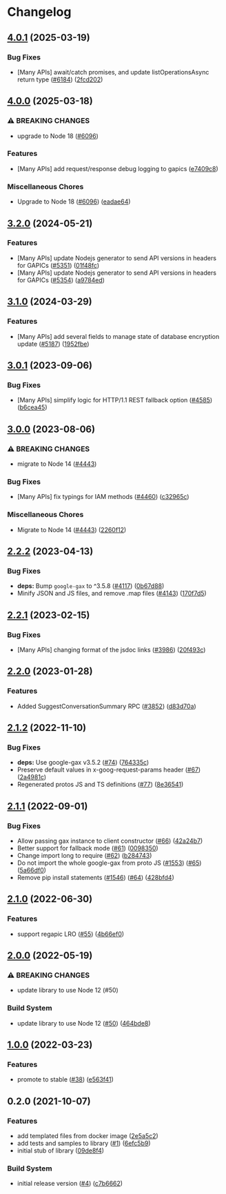 # Changelog

## [4.0.1](https://github.com/googleapis/google-cloud-node/compare/data-fusion-v4.0.0...data-fusion-v4.0.1) (2025-03-19)


### Bug Fixes

* [Many APIs] await/catch promises, and update listOperationsAsync return type ([#6184](https://github.com/googleapis/google-cloud-node/issues/6184)) ([2fcd202](https://github.com/googleapis/google-cloud-node/commit/2fcd2029c35e8fb2199d03ac6e61e2d821ddf72e))

## [4.0.0](https://github.com/googleapis/google-cloud-node/compare/data-fusion-v3.2.0...data-fusion-v4.0.0) (2025-03-18)


### ⚠ BREAKING CHANGES

* upgrade to Node 18 ([#6096](https://github.com/googleapis/google-cloud-node/issues/6096))

### Features

* [Many APIs] add request/response debug logging to gapics ([e7409c8](https://github.com/googleapis/google-cloud-node/commit/e7409c87febcf33359a2d36ae4551f502b8a2f93))


### Miscellaneous Chores

* Upgrade to Node 18 ([#6096](https://github.com/googleapis/google-cloud-node/issues/6096)) ([eadae64](https://github.com/googleapis/google-cloud-node/commit/eadae64d54e07aa2c65097ea52e65008d4e87436))

## [3.2.0](https://github.com/googleapis/google-cloud-node/compare/data-fusion-v3.1.0...data-fusion-v3.2.0) (2024-05-21)


### Features

* [Many APIs] update Nodejs generator to send API versions in headers for GAPICs ([#5351](https://github.com/googleapis/google-cloud-node/issues/5351)) ([01f48fc](https://github.com/googleapis/google-cloud-node/commit/01f48fce63ec4ddf801d59ee2b8c0db9f6fb8372))
* [Many APIs] update Nodejs generator to send API versions in headers for GAPICs ([#5354](https://github.com/googleapis/google-cloud-node/issues/5354)) ([a9784ed](https://github.com/googleapis/google-cloud-node/commit/a9784ed3db6ee96d171762308bbbcd57390b6866))

## [3.1.0](https://github.com/googleapis/google-cloud-node/compare/data-fusion-v3.0.1...data-fusion-v3.1.0) (2024-03-29)


### Features

* [Many APIs] add several fields to manage state of database encryption update ([#5187](https://github.com/googleapis/google-cloud-node/issues/5187)) ([1952fbe](https://github.com/googleapis/google-cloud-node/commit/1952fbe432b96115278d42e5c1dbdbc7de39036b))

## [3.0.1](https://github.com/googleapis/google-cloud-node/compare/data-fusion-v3.0.0...data-fusion-v3.0.1) (2023-09-06)


### Bug Fixes

* [Many APIs] simplify logic for HTTP/1.1 REST fallback option ([#4585](https://github.com/googleapis/google-cloud-node/issues/4585)) ([b6cea45](https://github.com/googleapis/google-cloud-node/commit/b6cea45d03faaa7bd6e5daa36ebd0063a1e1f251))

## [3.0.0](https://github.com/googleapis/google-cloud-node/compare/data-fusion-v2.2.2...data-fusion-v3.0.0) (2023-08-06)


### ⚠ BREAKING CHANGES

* migrate to Node 14 ([#4443](https://github.com/googleapis/google-cloud-node/issues/4443))

### Bug Fixes

* [Many APIs] fix typings for IAM methods ([#4460](https://github.com/googleapis/google-cloud-node/issues/4460)) ([c32965c](https://github.com/googleapis/google-cloud-node/commit/c32965c0c4a5975ba37371ecd819d9cffb080aa5))


### Miscellaneous Chores

* Migrate to Node 14 ([#4443](https://github.com/googleapis/google-cloud-node/issues/4443)) ([2260f12](https://github.com/googleapis/google-cloud-node/commit/2260f12543d171bda95345e53475f5f0fdc45770))

## [2.2.2](https://github.com/googleapis/google-cloud-node/compare/data-fusion-v2.2.1...data-fusion-v2.2.2) (2023-04-13)


### Bug Fixes

* **deps:** Bump `google-gax` to ^3.5.8 ([#4117](https://github.com/googleapis/google-cloud-node/issues/4117)) ([0b67d88](https://github.com/googleapis/google-cloud-node/commit/0b67d883963643ce1b4f6d2ccd3e8d37adf6e029))
* Minify JSON and JS files, and remove .map files ([#4143](https://github.com/googleapis/google-cloud-node/issues/4143)) ([170f7d5](https://github.com/googleapis/google-cloud-node/commit/170f7d57b8fd344d182a8e758867b8124722eebc))

## [2.2.1](https://github.com/googleapis/google-cloud-node/compare/data-fusion-v2.2.0...data-fusion-v2.2.1) (2023-02-15)


### Bug Fixes

* [Many APIs] changing format of the jsdoc links ([#3986](https://github.com/googleapis/google-cloud-node/issues/3986)) ([20f493c](https://github.com/googleapis/google-cloud-node/commit/20f493c94f7d6626d932b2610e00cbdd5df55f22))

## [2.2.0](https://github.com/googleapis/google-cloud-node/compare/data-fusion-v2.1.2...data-fusion-v2.2.0) (2023-01-28)


### Features

* Added SuggestConversationSummary RPC ([#3852](https://github.com/googleapis/google-cloud-node/issues/3852)) ([d83d70a](https://github.com/googleapis/google-cloud-node/commit/d83d70a25f78812a44c4476b2149fbdef0a2baa1))

## [2.1.2](https://github.com/googleapis/nodejs-data-fusion/compare/v2.1.1...v2.1.2) (2022-11-10)


### Bug Fixes

* **deps:** Use google-gax v3.5.2 ([#74](https://github.com/googleapis/nodejs-data-fusion/issues/74)) ([764335c](https://github.com/googleapis/nodejs-data-fusion/commit/764335ce183a3f2557cc6555c87ebe6a2b4f2251))
* Preserve default values in x-goog-request-params header ([#67](https://github.com/googleapis/nodejs-data-fusion/issues/67)) ([2a4981c](https://github.com/googleapis/nodejs-data-fusion/commit/2a4981c4677c451783b309669abd93138fcde971))
* Regenerated protos JS and TS definitions ([#77](https://github.com/googleapis/nodejs-data-fusion/issues/77)) ([8e36541](https://github.com/googleapis/nodejs-data-fusion/commit/8e365416725258222a210c3e2b5731b9f1fab48f))

## [2.1.1](https://github.com/googleapis/nodejs-data-fusion/compare/v2.1.0...v2.1.1) (2022-09-01)


### Bug Fixes

* Allow passing gax instance to client constructor ([#66](https://github.com/googleapis/nodejs-data-fusion/issues/66)) ([42a24b7](https://github.com/googleapis/nodejs-data-fusion/commit/42a24b79cd87fed6cb480edf9e10ab72b6d63aba))
* Better support for fallback mode ([#61](https://github.com/googleapis/nodejs-data-fusion/issues/61)) ([0098350](https://github.com/googleapis/nodejs-data-fusion/commit/0098350779b5f2d26d4385c44981ebe2a2ba1d17))
* Change import long to require ([#62](https://github.com/googleapis/nodejs-data-fusion/issues/62)) ([b284743](https://github.com/googleapis/nodejs-data-fusion/commit/b284743fe36fa68aa5fe47f09dece179ad9915d4))
* Do not import the whole google-gax from proto JS ([#1553](https://github.com/googleapis/nodejs-data-fusion/issues/1553)) ([#65](https://github.com/googleapis/nodejs-data-fusion/issues/65)) ([5a66df0](https://github.com/googleapis/nodejs-data-fusion/commit/5a66df00bce6554e077cc554867cd5f4289681b4))
* Remove pip install statements ([#1546](https://github.com/googleapis/nodejs-data-fusion/issues/1546)) ([#64](https://github.com/googleapis/nodejs-data-fusion/issues/64)) ([428bfd4](https://github.com/googleapis/nodejs-data-fusion/commit/428bfd495a60857a1c5fc8b4f5e57c67d598b8cf))

## [2.1.0](https://github.com/googleapis/nodejs-data-fusion/compare/v2.0.0...v2.1.0) (2022-06-30)


### Features

* support regapic LRO ([#55](https://github.com/googleapis/nodejs-data-fusion/issues/55)) ([4b66ef0](https://github.com/googleapis/nodejs-data-fusion/commit/4b66ef068c5d82e150b4bf6f2943d1708d5b0194))

## [2.0.0](https://github.com/googleapis/nodejs-data-fusion/compare/v1.0.0...v2.0.0) (2022-05-19)


### ⚠ BREAKING CHANGES

* update library to use Node 12 (#50)

### Build System

* update library to use Node 12 ([#50](https://github.com/googleapis/nodejs-data-fusion/issues/50)) ([464bde8](https://github.com/googleapis/nodejs-data-fusion/commit/464bde8f22a351f3c1812a8ccae2a322437c5c2b))

## [1.0.0](https://github.com/googleapis/nodejs-data-fusion/compare/v0.2.0...v1.0.0) (2022-03-23)


### Features

* promote to stable ([#38](https://github.com/googleapis/nodejs-data-fusion/issues/38)) ([e563f41](https://github.com/googleapis/nodejs-data-fusion/commit/e563f415e2ca24b8f8c524c8044bcf75f26ef176))

## 0.2.0 (2021-10-07)


### Features

* add templated files from docker image ([2e5a5c2](https://www.github.com/googleapis/nodejs-data-fusion/commit/2e5a5c2646d7e31887ab788c96dc26c48c877e1e))
* add tests and samples to library ([#1](https://www.github.com/googleapis/nodejs-data-fusion/issues/1)) ([6efc5b9](https://www.github.com/googleapis/nodejs-data-fusion/commit/6efc5b94a5503edcd08f7bcf34f604ad644c2125))
* initial stub of library ([09de8f4](https://www.github.com/googleapis/nodejs-data-fusion/commit/09de8f4482387c1f54aec34b53c8cdf30d8e3f22))


### Build System

* initial release version ([#4](https://www.github.com/googleapis/nodejs-data-fusion/issues/4)) ([c7b6662](https://www.github.com/googleapis/nodejs-data-fusion/commit/c7b66626903c5ad588c244258b511f0a159ffde0))
